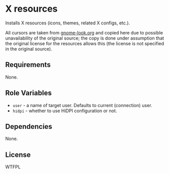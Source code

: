 X resources
===========

Installs X resources (icons, themes, related X configs, etc.).

All cursors are taken from [gnome-look.org](gnome-look.org) and copied here due to
possible unavailability of the original source; the copy is done under assumption
that the original license for the resources allows this (the license is not specified
in the original source).

Requirements
------------

None.

Role Variables
--------------

* `user` - a name of target user. Defaults to current (connection) user.
* `hidpi` - whether to use HiDPI configuration or not.

Dependencies
------------

None.

License
-------

WTFPL
